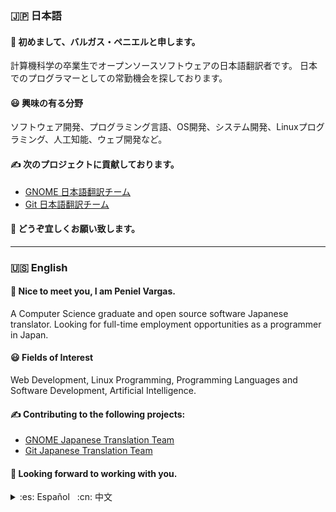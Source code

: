 ### :jp: 日本語

#### :wave: 初めまして、バルガス・ペニエルと申します。

計算機科学の卒業生でオープンソースソフトウェアの日本語翻訳者です。
日本でのプログラマーとしての常勤機会を探しております。

#### :smiley: 興味の有る分野
ソフトウェア開発、プログラミング言語、OS開発、システム開発、Linuxプログラミング、人工知能、ウェブ開発など。

#### :writing_hand: 次のプロジェクトに貢献しております。
- [GNOME 日本語翻訳チーム][]
- [Git 日本語翻訳チーム][]

#### :handshake: どうぞ宜しくお願い致します。

---

### :us: English

#### :wave: Nice to meet you, I am Peniel Vargas.

A Computer Science graduate and open source software Japanese translator.
Looking for full-time employment opportunities as a programmer in Japan.

#### :smiley: Fields of Interest

Web Development, Linux Programming, Programming Languages and Software Development, Artificial Intelligence.

#### :writing_hand: Contributing to the following projects:
- [GNOME Japanese Translation Team][]
- [Git Japanese Translation Team][]

#### :handshake: Looking forward to working with you.

<details>
<summary>
:es: Español
&nbsp;
:cn: 中文
</summary>

---

### :es: Español

#### :wave: Un placer conocerte, soy Peniel Vargas.

Un estudiante graduado de Ciencia de Computadoras y traductor
Japonés de software de código abierto. En busca de oportunidades
de empleo a tiempo completo como programador en Japón.

#### :smiley: Campos de Interés

Desarrollo Web, Programación Linux, Lenguajes de Programación y Desarrollo de Software, Inteligencia Artificial.

#### :writing_hand: Contribuyendo a los siguientes proyectos:
- [Equipo de Traducción Japonés GNOME][]
- [Equipo de Traducción Japonés Git][]

#### :handshake: Mucho gusto.

---

### :cn: 中文

#### :wave: 你好，我叫毗努伊勒。

我是计算机科学研究生和 OSS 日语翻译。

。。。

<!-- #### :smiley:
网页开发，Linux 程序设计，程序设计语言和软件开发，人工智能。

#### :writing_hand:
- [GNOME 日语翻译团队][]
- [Git 日语翻译团队][]

#### :handshake: -->

</details>

<!-- 日本語 -->
[GNOME 日本語翻訳チーム]: https://l10n.gnome.org/users/vargaspeniel/
[Git 日本語翻訳チーム]: https://github.com/vargaspeniel/git-l10n-ja

<!-- English -->
[GNOME Japanese Translation Team]: https://l10n.gnome.org/users/vargaspeniel/
[Git Japanese Translation Team]: https://github.com/vargaspeniel/git-l10n-ja

<!-- Español -->
[Equipo de Traducción Japonés GNOME]: https://l10n.gnome.org/users/vargaspeniel/
[Equipo de Traducción Japonés Git]: https://github.com/vargaspeniel/git-l10n-ja

<!-- 中文 -->
<!-- [GNOME 日语翻译团队]: https://l10n.gnome.org/users/vargaspeniel/
[Git 日语翻译团队]: https://github.com/vargaspeniel/git-l10n-ja -->
